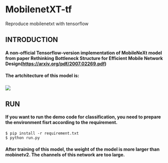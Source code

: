 # MobilenetXT-tf
Reproduce mobilenetxt with tensorflow

## INTRODUCTION
  
#### A non-official Tensorflow-version implementation of MobileNeXt model from paper Rethinking Bottleneck Structure for Efficient Mobile Network Design(https://arxiv.org/pdf/2007.02269.pdf)
#### The artchitecture of this model is:
 
### ![](https://github.com/carolchenyx/MobilenetXT-tf/blob/main/images/mobilenetxt.jpg)
 
 
## RUN
#### If you want to run the demo code for classification, you need to prepare the environment fisrt according to the requirement.
 
    $ pip install -r requirement.txt
    $ python run.py

#### After training of this model, the weight of the model is more larger than mobinetv2. The channels of this network are too large. 

